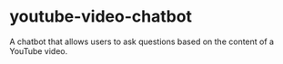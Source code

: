 # youtube-video-chatbot
A chatbot that allows users to ask questions based on the content of a YouTube video.
